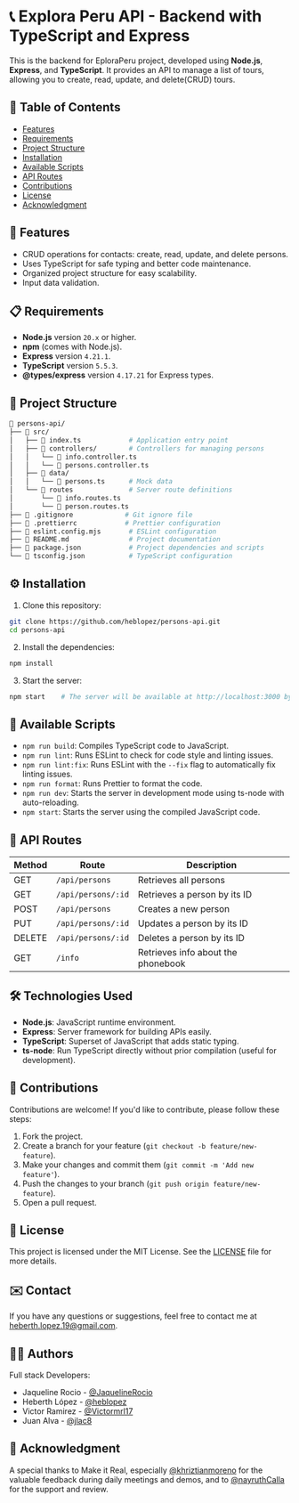 # 📞 Explora Peru API - Backend with TypeScript and Express

This is the backend for EploraPeru project, developed using **Node.js**, **Express**, and **TypeScript**. It provides an API to manage a list of tours, allowing you to create, read, update, and delete(CRUD) tours.

## 📑 Table of Contents

- [Features](#-features)
- [Requirements](#-requirements)
- [Project Structure](#-project-structure)
- [Installation](#️-installation)
- [Available Scripts](#-available-scripts)
- [API Routes](#-api-routes)
- [Contributions](#-contributions)
- [License](#-license)
- [Acknowledgment](#-acknowledgment)

## 🚀 Features

- CRUD operations for contacts: create, read, update, and delete persons.
- Uses TypeScript for safe typing and better code maintenance.
- Organized project structure for easy scalability.
- Input data validation.

## 📋 Requirements

- **Node.js** version `20.x` or higher.
- **npm** (comes with Node.js).
- **Express** version `4.21.1`.
- **TypeScript** version `5.5.3`.
- **@types/express** version `4.17.21` for Express types.

## 📂 Project Structure

```bash
📁 persons-api/
├── 📁 src/
│   ├── 📄 index.ts            # Application entry point
│   ├── 📁 controllers/        # Controllers for managing persons
│   │   └── 📄 info.controller.ts
│   │   └── 📄 persons.controller.ts
│   ├── 📁 data/
│   │   └── 📄 persons.ts      # Mock data
│   └── 📁 routes              # Server route definitions
│       └── 📄 info.routes.ts
│       └── 📄 person.routes.ts
├── 📄 .gitignore             # Git ignore file
├── 📄 .prettierrc            # Prettier configuration
├── 📄 eslint.config.mjs       # ESLint configuration
├── 📄 README.md               # Project documentation
├── 📄 package.json            # Project dependencies and scripts
└── 📄 tsconfig.json           # TypeScript configuration
```

## ⚙️ Installation

1. Clone this repository:

```bash
git clone https://github.com/heblopez/persons-api.git
cd persons-api
```

2. Install the dependencies:

```bash
npm install
```

3. Start the server:

```bash
npm start    # The server will be available at http://localhost:3000 by default.
```

## 📌 Available Scripts

- `npm run build`: Compiles TypeScript code to JavaScript.
- `npm run lint`: Runs ESLint to check for code style and linting issues.
- `npm run lint:fix`: Runs ESLint with the `--fix` flag to automatically fix linting issues.
- `npm run format`: Runs Prettier to format the code.
- `npm run dev`: Starts the server in development mode using ts-node with auto-reloading.
- `npm start`: Starts the server using the compiled JavaScript code.

## 🚦 API Routes

| Method | Route              | Description                        |
| ------ | ------------------ | ---------------------------------- |
| GET    | `/api/persons`     | Retrieves all persons              |
| GET    | `/api/persons/:id` | Retrieves a person by its ID       |
| POST   | `/api/persons`     | Creates a new person               |
| PUT    | `/api/persons/:id` | Updates a person by its ID         |
| DELETE | `/api/persons/:id` | Deletes a person by its ID         |
| GET    | `/info`            | Retrieves info about the phonebook |

## 🛠️ Technologies Used

- **Node.js**: JavaScript runtime environment.
- **Express**: Server framework for building APIs easily.
- **TypeScript**: Superset of JavaScript that adds static typing.
- **ts-node**: Run TypeScript directly without prior compilation (useful for development).

## 🤝 Contributions

Contributions are welcome! If you'd like to contribute, please follow these steps:

1. Fork the project.
2. Create a branch for your feature (`git checkout -b feature/new-feature`).
3. Make your changes and commit them (`git commit -m 'Add new feature'`).
4. Push the changes to your branch (`git push origin feature/new-feature`).
5. Open a pull request.

## 📄 License

This project is licensed under the MIT License. See the [LICENSE](./LICENSE) file for more details.

## ✉️ Contact

If you have any questions or suggestions, feel free to contact me at [heberth.lopez.19@gmail.com](mailto:heberth.lopez.19@gmail.com).

## 👩‍💻 Authors

Full stack Developers:

- Jaqueline Rocio - [@JaquelineRocio](https://github.com/JaquelineRocio)
- Heberth López - [@heblopez](https://github.com/heblopez)
- Victor Ramirez - [@Victormrl17](https://github.com/Victormrl17)
- Juan Alva - [@jlac8](https://github.com/jlac8)

## 🙏 Acknowledgment

A special thanks to Make it Real, especially [@khriztianmoreno](https://github.com/khriztianmoreno) for the valuable feedback during daily meetings and demos, and to [@nayruthCalla](https://github.com/nayruthCalla) for the support and review.


